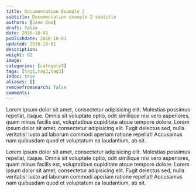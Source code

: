 ```yaml
---
title: Documentation Example 2
subtitle: Documentation example 2 subtitle
authors: [Jane Doe]
draft: false
date: 2016-10-01
publishdate: 2016-10-01
updated: 2016-10-01
description:
weight: 02
image:
categories: [category2]
tags: [tag1,tag2,tag3]
isdoc: true
aliases: []
removefromsearch: false
comments:
---
```


Lorem ipsum dolor sit amet, consectetur adipisicing elit. Molestias possimus repellat, itaque. Omnis sit voluptate optio, odit similique nisi vero asperiores, quam minus facilis est, voluptatibus cupiditate atque tempore dolore. Lorem ipsum dolor sit amet, consectetur adipisicing elit. Fugit delectus sed, nulla veritatis! Iusto ad laborum commodi aperiam ratione repellat! Accusamus nam quibusdam quod et voluptatum ea laudantium, ab sit.

Lorem ipsum dolor sit amet, consectetur adipisicing elit. Molestias possimus repellat, itaque. Omnis sit voluptate optio, odit similique nisi vero asperiores, quam minus facilis est, voluptatibus cupiditate atque tempore dolore. Lorem ipsum dolor sit amet, consectetur adipisicing elit. Fugit delectus sed, nulla veritatis! Iusto ad laborum commodi aperiam ratione repellat! Accusamus nam quibusdam quod et voluptatum ea laudantium, ab sit.